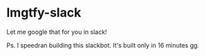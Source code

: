 # lmgtfy-slack
Let me google that for you in slack!

Ps. I speedran building this slackbot. It's built only in 16 minutes gg.
